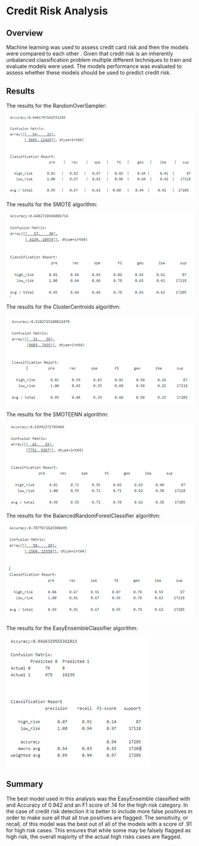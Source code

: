 # Credit Risk Analysis

## Overview
Machine learning was used to assess credit card risk and then the models were compared to each other . Given that credit risk is an inherently unbalanced classification problem multiple different techniques to train and evaluate models were used. The models performance was evaluated to assess whether these models should be used to predict credit risk.


## Results

The results for the RandomOverSampler:

![ROS.PNG](https://github.com/crabrandoom/Credit_Risk_Analysis/blob/main/ROS.PNG)

The results for the SMOTE algorithm:

![SMOTE.PNG](https://github.com/crabrandoom/Credit_Risk_Analysis/blob/main/SMOTE.PNG)

The results for the ClusterCentroids algorithm:

![CLUSTER.PNG](https://github.com/crabrandoom/Credit_Risk_Analysis/blob/main/CLUSTER.PNG)

The results for the SMOTEENN algorithm:

![SMOTEENN.PNG](https://github.com/crabrandoom/Credit_Risk_Analysis/blob/main/UNDER.PNG)

The results for the BalancedRandomForestClassifier algorithm:

![BRFC.PNG](https://github.com/crabrandoom/Credit_Risk_Analysis/blob/main/BRFC.PNG)

The results for the  EasyEnsembleClassifier algorithm:

![BOOST.PNG](https://github.com/crabrandoom/Credit_Risk_Analysis/blob/main/BOOST.PNG)

## Summary

The best model used in this analysis was the EasyEnsemble classified with and Accuracy of 0.942 and an F1 score of .14 for the high risk category. In the case of credit risk detection it is better to include more false positives in order to make sure all that all true positives are flagged. The sensitivity, or recall, of this model was the best out of all of the models with a score of .91 for high risk cases. This ensures that while some may be falsely flagged as high risk, the overall majority of the actual high risks cases are flagged.

